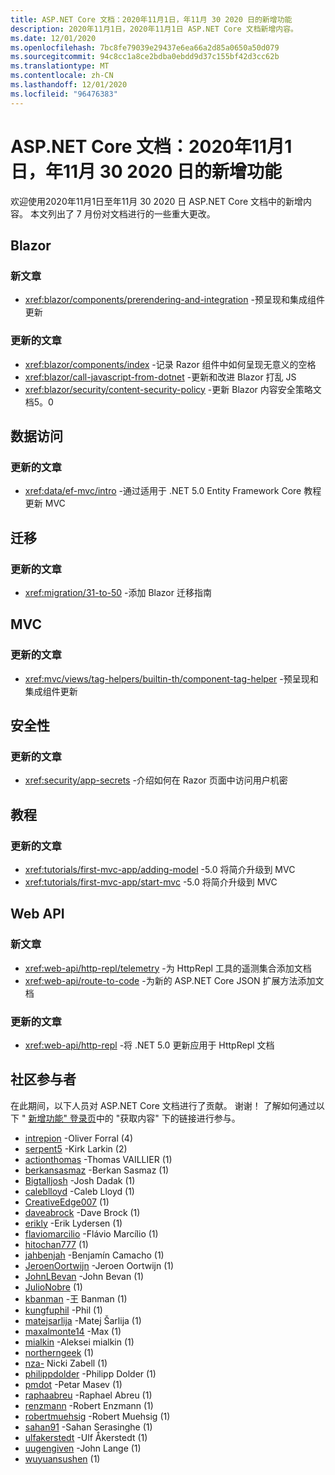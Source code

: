 ```yaml
---
title: ASP.NET Core 文档：2020年11月1日，年11月 30 2020 日的新增功能
description: 2020年11月1日，2020年11月1日 ASP.NET Core 文档新增内容。
ms.date: 12/01/2020
ms.openlocfilehash: 7bc8fe79039e29437e6ea66a2d85a0650a50d079
ms.sourcegitcommit: 94c8cc1a8ce2bdba0ebdd9d37c155bf42d3cc62b
ms.translationtype: MT
ms.contentlocale: zh-CN
ms.lasthandoff: 12/01/2020
ms.locfileid: "96476383"
---
```

# <a name="aspnet-core-docs-whats-new-for-november-1-2020---november-30-2020"></a>ASP.NET Core 文档：2020年11月1日，年11月 30 2020 日的新增功能

欢迎使用2020年11月1日至年11月 30 2020 日 ASP.NET Core 文档中的新增内容。 本文列出了 7 月份对文档进行的一些重大更改。

## <a name="blazor"></a>Blazor

### <a name="new-articles"></a>新文章

- <xref:blazor/components/prerendering-and-integration> -预呈现和集成组件更新

### <a name="updated-articles"></a>更新的文章

- <xref:blazor/components/index> -记录 Razor 组件中如何呈现无意义的空格
- <xref:blazor/call-javascript-from-dotnet> -更新和改进 Blazor 打乱 JS
- <xref:blazor/security/content-security-policy> -更新 Blazor 内容安全策略文档5。0

## <a name="data-access"></a>数据访问

### <a name="updated-articles"></a>更新的文章

- <xref:data/ef-mvc/intro> -通过适用于 .NET 5.0 Entity Framework Core 教程更新 MVC

## <a name="migration"></a>迁移

### <a name="updated-articles"></a>更新的文章

- <xref:migration/31-to-50> -添加 Blazor 迁移指南

## <a name="mvc"></a>MVC

### <a name="updated-articles"></a>更新的文章

- <xref:mvc/views/tag-helpers/builtin-th/component-tag-helper> -预呈现和集成组件更新

## <a name="security"></a>安全性

### <a name="updated-articles"></a>更新的文章

- <xref:security/app-secrets> -介绍如何在 Razor 页面中访问用户机密

## <a name="tutorials"></a>教程

### <a name="updated-articles"></a>更新的文章

- <xref:tutorials/first-mvc-app/adding-model> -5.0 将简介升级到 MVC
- <xref:tutorials/first-mvc-app/start-mvc> -5.0 将简介升级到 MVC

## <a name="web-api"></a>Web API

### <a name="new-articles"></a>新文章

- <xref:web-api/http-repl/telemetry> -为 HttpRepl 工具的遥测集合添加文档
- <xref:web-api/route-to-code> -为新的 ASP.NET Core JSON 扩展方法添加文档

### <a name="updated-articles"></a>更新的文章

- <xref:web-api/http-repl> -将 .NET 5.0 更新应用于 HttpRepl 文档

## <a name="community-contributors"></a>社区参与者

在此期间，以下人员对 ASP.NET Core 文档进行了贡献。 谢谢！ 了解如何通过以下 " [新增功能" 登录页](index.yml)中的 "获取内容" 下的链接进行参与。

- [intrepion](https://github.com/intrepion) -Oliver Forral (4) 
- [serpent5](https://github.com/serpent5) -Kirk Larkin (2) 
- [actionthomas](https://github.com/actionthomas) -Thomas VAILLIER (1) 
- [berkansasmaz](https://github.com/berkansasmaz) -Berkan Sasmaz (1) 
- [Bigtalljosh](https://github.com/Bigtalljosh) -Josh Dadak (1) 
- [caleblloyd](https://github.com/caleblloyd) -Caleb Lloyd (1) 
- [CreativeEdge007](https://github.com/CreativeEdge007) (1) 
- [daveabrock](https://github.com/daveabrock) -Dave Brock (1) 
- [erikly](https://github.com/erikly) -Erik Lydersen (1) 
- [flaviomarcilio](https://github.com/flaviomarcilio) -Flávio Marcílio (1) 
- [hitochan777](https://github.com/hitochan777) (1) 
- [jahbenjah](https://github.com/jahbenjah) -Benjamín Camacho (1) 
- [JeroenOortwijn](https://github.com/JeroenOortwijn) -Jeroen Oortwijn (1) 
- [JohnLBevan](https://github.com/JohnLBevan) -John Bevan (1) 
- [JulioNobre](https://github.com/JulioNobre) (1) 
- [kbanman](https://github.com/kbanman) -王 Banman (1) 
- [kungfuphil](https://github.com/kungfuphil) -Phil (1) 
- [matejsarlija](https://github.com/matejsarlija) -Matej Šarlija (1) 
- [maxalmonte14](https://github.com/maxalmonte14) -Max (1) 
- [mialkin](https://github.com/mialkin) -Aleksei mialkin (1) 
- [northerngeek](https://github.com/northerngeek) (1) 
- [nza-](https://github.com/nza-dk) Nicki Zabell (1) 
- [philippdolder](https://github.com/philippdolder) -Philipp Dolder (1) 
- [pmdot](https://github.com/pmdot) -Petar Masev (1) 
- [raphaabreu](https://github.com/raphaabreu) -Raphael Abreu (1) 
- [renzmann](https://github.com/renzmann) -Robert Enzmann (1) 
- [robertmuehsig](https://github.com/robertmuehsig) -Robert Muehsig (1) 
- [sahan91](https://github.com/sahan91) -Sahan Serasinghe (1) 
- [ulfakerstedt](https://github.com/ulfakerstedt) -Ulf Åkerstedt (1) 
- [uugengiven](https://github.com/uugengiven) -John Lange (1) 
- [wuyuansushen](https://github.com/wuyuansushen) (1) 
